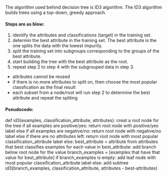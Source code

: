 
The algorithm used behind decision tree is ID3 algorithm. The ID3 algorithm builds trees using a top-down, greedy approach. 

#### Steps are as blow:

1. identify the attributes and classifications (target) in the training set.
2. determin the best attribute in the training set. The best attribute is the one splits the data with the lowest impurity.
3. split the training set into subgroups corresponding to the groups of the best attribute.
4. start building the tree with the best attribute as the root.
5. repeat step 2 to step 4 with the subgrouped data in step 3.
  - attributes cannot be reused
  - if there is no more attributes to split on, then choose the most popular classfication as the final result
  - each subset from a node/root will run step 2 to determine the best attribute and repeat the spliting

#### Pseudocode:

def id3(examples, classification_attribute, attributes):
  creat a root node for the tree
  if all examples are positive/yes:
    return root node with positive/yes label
  else if all examples are negative/no:
    return root node with negative/no label
  else if there are no attributes left:
    return root node with most popular classification_attribute label
  else:
    best_attribute = attribute from attributes that best classifies examples
    for each value in best_attribute:
      add branch below root node for the value
      branch_examples = [examples that have that value for best_attribute]
      if branch_examples is empty:
        add leaf node with most popular classification_attribute label
      else:
        add subtree id3(branch_examples, classification_attribute, attributes - best-attributes)
  

